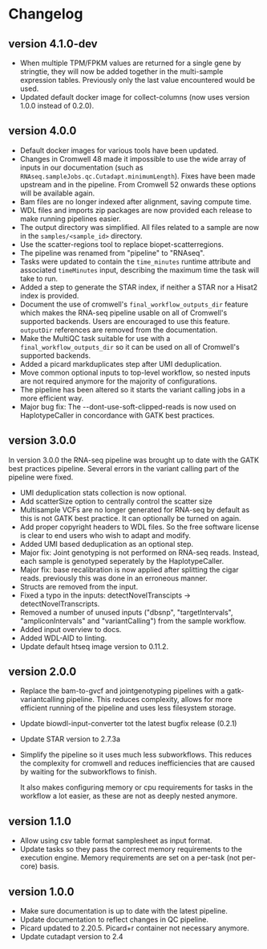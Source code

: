 Changelog
==========

<!--

Newest changes should be on top.

This document is user facing. Please word the changes in such a way
that users understand how the changes affect the new version.
-->

version 4.1.0-dev
-----------------
+ When multiple TPM/FPKM values are returned for a single gene by 
  stringtie, they will now be added together in the multi-sample
  expression tables. Previously only the last value encountered would be
  used.  
+ Updated default docker image for collect-columns (now uses version 1.0.0
  instead of 0.2.0).

version 4.0.0
-----------------
+ Default docker images for various tools have been updated.
+ Changes in Cromwell 48 made it impossible to use the wide array of inputs
  in our documentation (such as 
  `RNAseq.sampleJobs.qc.Cutadapt.minimumLength`). Fixes have been made 
  upstream and in the pipeline. From Cromwell 52 onwards these options will be
  available again.
+ Bam files are no longer indexed after alignment, saving compute time.
+ WDL files and imports zip packages are now provided each release to make
  running pipelines easier.
+ The output directory was simplified. All files related to a sample are now
  in the `samples/<sample_id>` directory.
+ Use the scatter-regions tool to replace biopet-scatterregions.
+ The pipeline was renamed from "pipeline" to "RNAseq".
+ Tasks were updated to contain the `time_minutes` runtime attribute and
  associated `timeMinutes` input, describing the maximum time the task will
  take to run.
+ Added a step to generate the STAR index, if neither a STAR nor a Hisat2 index
  is provided.
+ Document the use of cromwell's `final_workflow_outputs_dir` feature which 
  makes the RNA-seq pipeline usable on all of Cromwell's supported backends. 
  Users are encouraged to use this feature. `outputDir` references are 
  removed from the documentation.
+ Make the MultiQC task suitable for use with a `final_workflow_outputs_dir` 
  so it can be used on all of Cromwell's supported backends.
+ Added a picard markduplicates step after UMI deduplication.
+ Move common optional inputs to top-level workflow, so nested inputs are not
  required anymore for the majority of configurations.
+ The pipeline has been altered so it starts the variant calling jobs in a more
  efficient way.
+ Major bug fix: The --dont-use-soft-clipped-reads is now used on 
  HaplotypeCaller in concordance with GATK best practices.

version 3.0.0
-----------------
In version 3.0.0 the RNA-seq pipeline was brought up to date with the GATK best 
practices pipeline. Several errors in the variant calling part of the pipeline 
were fixed.

+ UMI deduplication stats collection is now optional.
+ Add scatterSize option to centrally control the scatter size
+ Multisample VCFs are no longer generated for RNA-seq by default as this is 
  not GATK best practice. It can optionally be turned on again.
+ Add proper copyright headers to WDL files. So the free software license
  is clear to end users who wish to adapt and modify.
+ Added UMI based deduplication as an optional step.
+ Major fix: Joint genotyping is not performed on RNA-seq reads. Instead, each
  sample is genotyped seperately by the HaplotypeCaller.
+ Major fix: base recalibration is now applied after splitting the cigar reads. 
  previously this was done in an erroneous manner.
+ Structs are removed from the input.
+ Fixed a typo in the inputs: detectNovelTranscipts -> detectNovelTranscripts.
+ Removed a number of unused inputs ("dbsnp", "targetIntervals", 
  "ampliconIntervals" and "variantCalling") from the sample workflow.
+ Added input overview to docs.
+ Added WDL-AID to linting.
+ Update default htseq image version to 0.11.2.

version 2.0.0
---------------------------
+ Replace the bam-to-gvcf and jointgenotyping pipelines with a 
  gatk-variantcalling pipeline. This reduces complexity, allows for 
  more efficient running of the pipeline and uses less filesystem 
  storage.
+ Update biowdl-input-converter tot the latest bugfix release (0.2.1)
+ Update STAR version to 2.7.3a
+ Simplify the pipeline so it uses much less subworkflows. This reduces
  the complexity for cromwell and reduces inefficiencies that are caused
  by waiting for the subworkflows to finish.
  
  It also makes configuring memory or cpu requirements for tasks in the
  workflow a lot easier, as these are not as deeply nested anymore.
  
version 1.1.0
---------------------------
+ Allow using csv table format samplesheet as input format.
+ Update tasks so they pass the correct memory requirements to the 
  execution engine. Memory requirements are set on a per-task (not
  per-core) basis.

version 1.0.0
---------------------------
+ Make sure documentation is up to date with the latest pipeline.
+ Update documentation to reflect changes in QC pipeline.
+ Picard updated to 2.20.5. Picard+r container not necessary anymore.
+ Update cutadapt version to 2.4
